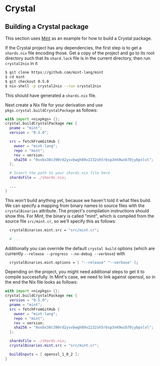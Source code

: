 # Crystal

## Building a Crystal package

This section uses [Mint](https://github.com/mint-lang/mint) as an example for how to build a Crystal package.

If the Crystal project has any dependencies, the first step is to get a `shards.nix` file encoding those. Get a copy of the project and go to its root directory such that its `shard.lock` file is in the current directory, then run `crystal2nix` in it
```bash
$ git clone https://github.com/mint-lang/mint
$ cd mint
$ git checkout 0.5.0
$ nix-shell -p crystal2nix --run crystal2nix
```

This should have generated a `shards.nix` file.

Next create a Nix file for your derivation and use `pkgs.crystal.buildCrystalPackage` as follows:
```nix
with import <nixpkgs> {};
crystal.buildCrystalPackage rec {
  pname = "mint";
  version = "0.5.0";

  src = fetchFromGitHub {
    owner = "mint-lang";
    repo = "mint";
    rev = version;
    sha256 = "0vxbx38c390rd2ysvbwgh89v2232sh5rbsp3nk9wzb70jybpslvl";
  };

  # Insert the path to your shards.nix file here
  shardsFile = ./shards.nix;

  ...
}
```

This won't build anything yet, because we haven't told it what files build. We can specify a mapping from binary names to source files with the `crystalBinaries` attribute. The project's compilation instructions should show this. For Mint, the binary is called "mint", which is compiled from the source file `src/mint.cr`, so we'll specify this as follows:

```nix
  crystalBinaries.mint.src = "src/mint.cr";

  # ...
```

Additionally you can override the default `crystal build` options (which are currently `--release --progress --no-debug --verbose`) with

```nix
  crystalBinaries.mint.options = [ "--release" "--verbose" ];
```

Depending on the project, you might need additional steps to get it to compile successfully. In Mint's case, we need to link against openssl, so in the end the Nix file looks as follows:

```nix
with import <nixpkgs> {};
crystal.buildCrystalPackage rec {
  version = "0.5.0";
  pname = "mint";
  src = fetchFromGitHub {
    owner = "mint-lang";
    repo = "mint";
    rev = version;
    sha256 = "0vxbx38c390rd2ysvbwgh89v2232sh5rbsp3nk9wzb70jybpslvl";
  };

  shardsFile = ./shards.nix;
  crystalBinaries.mint.src = "src/mint.cr";

  buildInputs = [ openssl_1_0_2 ];
}
```
